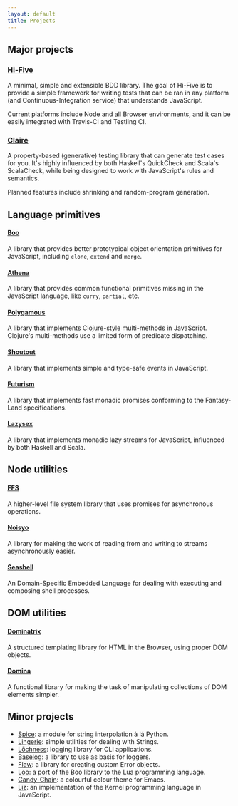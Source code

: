 ```yaml
---
layout: default
title: Projects
---
```


## Major projects

### [Hi-Five](https://github.com/hifivejs/hifive)

A minimal, simple and extensible BDD library. The goal of Hi-Five is to
provide a simple framework for writing tests that can be ran in any
platform (and Continuous-Integration service) that understands JavaScript.

Current platforms include Node and all Browser environments, and it can
be easily integrated with Travis-CI and Testling CI.


### [Claire](https://github.com/killdream/claire)

A property-based (generative) testing library that can generate test
cases for you. It's highly influenced by both Haskell's QuickCheck
and Scala's ScalaCheck, while being designed to work with JavaScript's
rules and semantics.

Planned features include shrinking and random-program generation.



## Language primitives

#### [Boo](https://github.com/killdream/boo)

A library that provides better prototypical object orientation
primitives for JavaScript, including `clone`, `extend` and `merge`.


#### [Athena](https://github.com/killdream/athena)

A library that provides common functional primitives missing in
the JavaScript language, like `curry`, `partial`, etc.


#### [Polygamous](https://github.com/killdream/polygamous)

A library that implements Clojure-style multi-methods in
JavaScript. Clojure's multi-methods use a limited form of
predicate dispatching.


#### [Shoutout](https://github.com/killdream/shoutout)

A library that implements simple and type-safe events in JavaScript.


#### [Futurism](https://github.com/killdream/futurism)

A library that implements fast monadic promises conforming to the
Fantasy-Land specifications.


#### [Lazysex](https://github.com/killdream/lazysex)

A library that implements monadic lazy streams for JavaScript,
influenced by both Haskell and Scala.



## Node utilities

#### [FFS](https://github.com/killdream/ffs)

A higher-level file system library that uses promises for asynchronous operations.


#### [Noisyo](https://github.com/killdream/noisyo)

A library for making the work of reading from and writing to streams asynchronously easier.


#### [Seashell](https://github.com/killdream/seashell)

An Domain-Specific Embedded Language for dealing with executing and composing shell processes.



## DOM utilities

#### [Dominatrix](https://github.com/killdream/dominatrix)

A structured templating library for HTML in the Browser, using proper DOM objects.


#### [Domina](https://github.com/killdream/domina)

A functional library for making the task of manipulating collections of DOM elements simpler.



## Minor projects

- [Spice](https://github.com/killdream/spice): a module for string interpolation à lá Python.
- [Lingerie](https://github.com/killdream/lingerie): simple utilities for dealing with Strings.
- [Lōchness](https://github.com/killdream/lochness): logging library for CLI applications.
- [Baselog](https://github.com/killdream/baselog): a library to use as basis for loggers.
- [Flaw](https://github.com/killdream/flaw): a library for creating custom Error objects.
- [Loo](https://github.com/killdream/loo): a port of the Boo library to the Lua programming language.
- [Candy-Chain](https://github.com/killdream/candy-chain): a colourful colour theme for Emacs.
- [Liz](https://github.com/killdream/liz): an implementation of the Kernel programming language in JavaScript.




